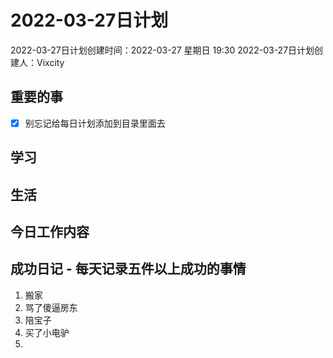 # 2022-03-27日计划

2022-03-27日计划创建时间：2022-03-27 星期日  19:30
2022-03-27日计划创建人：Vixcity

## 重要的事
- [x] 别忘记给每日计划添加到目录里面去

## 学习

## 生活

## 今日工作内容

## 成功日记 - 每天记录五件以上成功的事情
1. 搬家
2. 骂了傻逼房东
3. 陪宝子
4. 买了小电驴
5. 